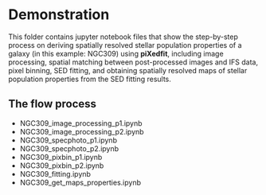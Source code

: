# Demonstration
This folder contains jupyter notebook files that show the step-by-step process on deriving spatially resolved stellar population properties of 
a galaxy (in this example: NGC309) using **piXedfit**, including image processing, spatial matching between post-processed images and IFS data, pixel binning, 
SED fitting, and obtaining spatially resolved maps of stellar population properties from the SED fitting results.

## The flow process
* NGC309_image_processing_p1.ipynb
* NGC309_image_processing_p2.ipynb
* NGC309_specphoto_p1.ipynb
* NGC309_specphoto_p2.ipynb
* NGC309_pixbin_p1.ipynb
* NGC309_pixbin_p2.ipynb
* NGC309_fitting.ipynb
* NGC309_get_maps_properties.ipynb

